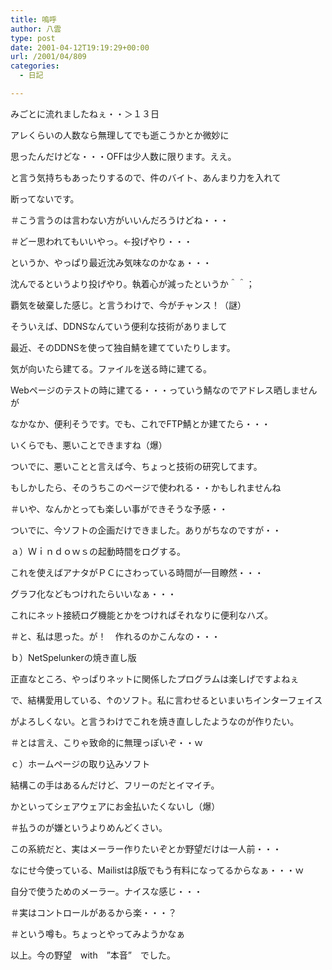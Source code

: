 ```yaml
---
title: 嗚呼
author: 八雲
type: post
date: 2001-04-12T19:19:29+00:00
url: /2001/04/809
categories:
  - 日記

---
```

みごとに流れましたねぇ・・＞１３日

アレくらいの人数なら無理してでも逝こうかとか微妙に
  
思ったんだけどな・・・OFFは少人数に限ります。ええ。

と言う気持ちもあったりするので、件のバイト、あんまり力を入れて
  
断ってないです。
  
＃こう言うのは言わない方がいいんだろうけどね・・・
  
＃どー思われてもいいやっ。←投げやり・・・
  
というか、やっぱり最近沈み気味なのかなぁ・・・
  
沈んでるというより投げやり。執着心が減ったというか＾＾；
  
覇気を破棄した感じ。と言うわけで、今がチャンス！（謎）

そういえば、DDNSなんていう便利な技術がありまして
  
最近、そのDDNSを使って独自鯖を建てていたりします。
  
気が向いたら建てる。ファイルを送る時に建てる。
  
Webページのテストの時に建てる・・・っていう鯖なのでアドレス晒しませんが
  
なかなか、便利そうです。でも、これでFTP鯖とか建てたら・・・
  
いくらでも、悪いことできますね（爆）
  
ついでに、悪いことと言えば今、ちょっと技術の研究してます。
  
もしかしたら、そのうちこのページで使われる・・かもしれませんね
  
＃いや、なんかとっても楽しい事ができそうな予感・・
  
ついでに、今ソフトの企画だけできました。ありがちなのですが・・
  
ａ）Ｗｉｎｄｏｗｓの起動時間をログする。
  
これを使えばアナタがＰＣにさわっている時間が一目瞭然・・・
  
グラフ化などもつけれたらいいなぁ・・・
  
これにネット接続ログ機能とかをつければそれなりに便利なハズ。
  
＃と、私は思った。が！　作れるのかこんなの・・・

ｂ）NetSpelunkerの焼き直し版
  
正直なところ、やっぱりネットに関係したプログラムは楽しげですよねぇ
  
で、結構愛用している、↑のソフト。私に言わせるといまいちインターフェイス
  
がよろしくない。と言うわけでこれを焼き直ししたようなのが作りたい。
  
＃とは言え、こりゃ致命的に無理っぽいぞ・・ｗ

ｃ）ホームページの取り込みソフト
  
結構この手はあるんだけど、フリーのだとイマイチ。
  
かといってシェアウェアにお金払いたくないし（爆）
  
＃払うのが嫌というよりめんどくさい。
  
この系統だと、実はメーラー作りたいぞとか野望だけは一人前・・・
  
なにせ今使っている、Mailistはβ版でもう有料になってるからなぁ・・・ｗ
  
自分で使うためのメーラー。ナイスな感じ・・・
  
＃実はコントロールがあるから楽・・・？
  
＃という噂も。ちょっとやってみようかなぁ

以上。今の野望　with　”本音”　でした。